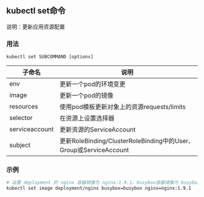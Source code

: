 ## kubectl set命令
说明：更新应用资源配置

### 用法
```
kubectl set SUBCOMMAND [options]
```

| 子命名 | 说明
| --- | ---
| env               | 更新一个pod的环境变更
| image             | 更新一个pod的镜像
| resources         | 使用pod模板更新对象上的资源requests/limits
| selector          | 在资源上设置选择器
| serviceaccount    | 更新资源的ServiceAccount
| subject           | 更新RoleBinding/ClusterRoleBinding中的User、Group或ServiceAccount


### 示例
```sh
# 设置 deployment 的 nginx 容器镜像为 nginx:1.9.1，busybox容器镜像为 busybox`
kubectl set image deployment/nginx busybox=busybox nginx=nginx:1.9.1
```